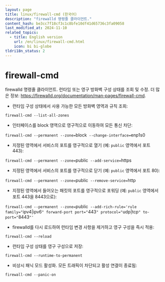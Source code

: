 ```yaml
---
layout: page
title: linux/firewall-cmd (한국어)
description: "firewalld 명령줄 클라이언트."
content_hash: be3cc7f18cf3c1c8bfe10df41d65736c3fa09058
last_modified_at: 2024-11-10
related_topics:
  - title: English version
    url: /en/linux/firewall-cmd.html
    icon: bi bi-globe
tldri18n_status: 2
---
```

# firewall-cmd

firewalld 명령줄 클라이언트.
런타임 또는 영구 방화벽 구성 상태를 조회 및 수정.
더 많은 정보: <https://firewalld.org/documentation/man-pages/firewall-cmd>.

- 런타임 구성 상태에서 사용 가능한 모든 방화벽 영역과 규칙 조회:

`firewall-cmd --list-all-zones`

- 인터페이스를 block 영역으로 영구적으로 이동하여 모든 통신 차단:

`firewall-cmd --permanent --zone=`<span class="tldr-var badge badge-pill bg-dark-lm bg-white-dm text-white-lm text-dark-dm font-weight-bold">block</span>` --change-interface=`<span class="tldr-var badge badge-pill bg-dark-lm bg-white-dm text-white-lm text-dark-dm font-weight-bold">enp1s0</span>

- 지정된 영역에서 서비스의 포트를 영구적으로 열기 (예: `public` 영역에서 포트 443):

`firewall-cmd --permanent --zone=`<span class="tldr-var badge badge-pill bg-dark-lm bg-white-dm text-white-lm text-dark-dm font-weight-bold">public</span>` --add-service=`<span class="tldr-var badge badge-pill bg-dark-lm bg-white-dm text-white-lm text-dark-dm font-weight-bold">https</span>

- 지정된 영역에서 서비스의 포트를 영구적으로 닫기 (예: `public` 영역에서 포트 80):

`firewall-cmd --permanent --zone=`<span class="tldr-var badge badge-pill bg-dark-lm bg-white-dm text-white-lm text-dark-dm font-weight-bold">public</span>` --remove-service=`<span class="tldr-var badge badge-pill bg-dark-lm bg-white-dm text-white-lm text-dark-dm font-weight-bold">http</span>

- 지정된 영역에서 들어오는 패킷의 포트를 영구적으로 포워딩 (예: `public` 영역에서 포트 443을 8443으로):

`firewall-cmd --permanent --zone=`<span class="tldr-var badge badge-pill bg-dark-lm bg-white-dm text-white-lm text-dark-dm font-weight-bold">public</span>` --add-rich-rule='rule family="`<span class="tldr-var badge badge-pill bg-dark-lm bg-white-dm text-white-lm text-dark-dm font-weight-bold">ipv4|ipv6</span>`" forward-port port="`<span class="tldr-var badge badge-pill bg-dark-lm bg-white-dm text-white-lm text-dark-dm font-weight-bold">443</span>`" protocol="`<span class="tldr-var badge badge-pill bg-dark-lm bg-white-dm text-white-lm text-dark-dm font-weight-bold">udp|tcp</span>`" to-port="`<span class="tldr-var badge badge-pill bg-dark-lm bg-white-dm text-white-lm text-dark-dm font-weight-bold">8443</span>`"'`

- firewalld를 다시 로드하여 런타임 변경 사항을 제거하고 영구 구성을 즉시 적용:

`firewall-cmd --reload`

- 런타임 구성 상태를 영구 구성으로 저장:

`firewall-cmd --runtime-to-permanent`

- 비상시 패닉 모드 활성화. 모든 트래픽이 차단되고 활성 연결이 종료됨:

`firewall-cmd --panic-on`
